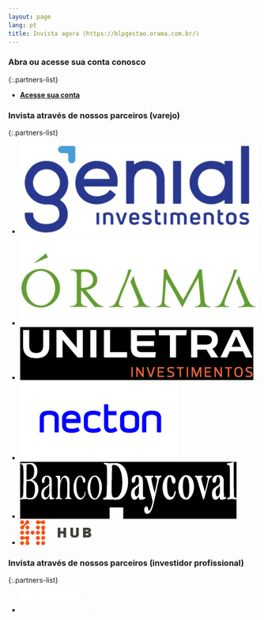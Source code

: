 ```yaml
---
layout: page
lang: pt
title: Invista agora (https://blpgestao.orama.com.br/)
---
```

### Abra ou acesse sua conta conosco

{:.partners-list}
- [**Acesse sua conta**](https://blpgestao.orama.com.br/)

### Invista através de nossos parceiros (varejo)

{:.partners-list}
- [![Genial Investimentos](/assets/images/partners/genial.png)](https://www.genialinvestimentos.com.br/investimentos/fundos/lista-completa/)
- [![Órama](/assets/images/partners/orama.png)](https://www.orama.com.br/investimentos/lista-fundos-de-investimento)
- [![Uniletra](/assets/images/partners/uniletrx.png)](https://www.uniletra.com.br/comece-a-investir)
- [![Necton](/assets/images/partners/necton.png)](https://www.necton.com.br/fundos-de-investimento)
- [![Daycoval](/assets/images/partners/daycoval.png)](https://www.daycoval.com.br/para-voce/investimentos-pessoa-fisica/fundosterceiros)
- [![Hub](/assets/images/partners/hub.png)](https://www.hubcapital.com.br/)


### Invista através de nossos parceiros (investidor profissional)

{:.partners-list}
- [![Planner](/assets/images/partners/planner.png)](https://www.planner.com.br/abra-sua-conta/)

